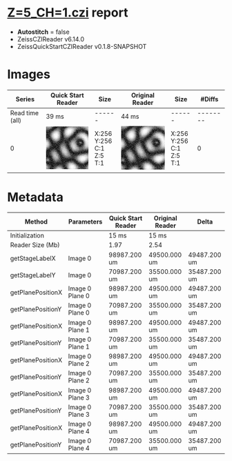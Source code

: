 # [Z=5_CH=1.czi](https://zenodo.org/record/7015307/files/Z%3D5_CH%3D1.czi) report
 - **Autostitch** = false
 - ZeissCZIReader v6.14.0
 - ZeissQuickStartCZIReader v0.1.8-SNAPSHOT

# Images 

| Series            | Quick Start Reader | Size | Original Reader | Size | #Diffs |
|-------------------|--------------------|------|-----------------|------|--------|
| Read time (all)   |39 ms|------|44 ms|------|--------|
|0|![Z=5_CH=1.quick_true.flat_true.stitch_false.series_0.jpg](Z=5_CH=1/Z=5_CH=1.quick_true.flat_true.stitch_false.series_0.jpg)|X:256<br>Y:256<br>C:1<br>Z:5<br>T:1|![Z=5_CH=1.quick_false.flat_true.stitch_false.series_0.jpg](Z=5_CH=1/Z=5_CH=1.quick_false.flat_true.stitch_false.series_0.jpg)|X:256<br>Y:256<br>C:1<br>Z:5<br>T:1|0|

# Metadata

|  Method            | Parameters       | Quick Start Reader | Original Reader | Delta  |
| -------------------|------------------|--------------------|-----------------|------- |
| Initialization     |                  |15 ms|15 ms|        |
| Reader Size (Mb)     |                  |1.97|2.54|        |
| getStageLabelX| Image 0 | 98987.200 um | 49500.000 um | 49487.200 um |
| getStageLabelY| Image 0 | 70987.200 um | 35500.000 um | 35487.200 um |
| getPlanePositionX| Image 0 Plane 0 | 98987.200 um | 49500.000 um | 49487.200 um |
| getPlanePositionY| Image 0 Plane 0 | 70987.200 um | 35500.000 um | 35487.200 um |
| getPlanePositionX| Image 0 Plane 1 | 98987.200 um | 49500.000 um | 49487.200 um |
| getPlanePositionY| Image 0 Plane 1 | 70987.200 um | 35500.000 um | 35487.200 um |
| getPlanePositionX| Image 0 Plane 2 | 98987.200 um | 49500.000 um | 49487.200 um |
| getPlanePositionY| Image 0 Plane 2 | 70987.200 um | 35500.000 um | 35487.200 um |
| getPlanePositionX| Image 0 Plane 3 | 98987.200 um | 49500.000 um | 49487.200 um |
| getPlanePositionY| Image 0 Plane 3 | 70987.200 um | 35500.000 um | 35487.200 um |
| getPlanePositionX| Image 0 Plane 4 | 98987.200 um | 49500.000 um | 49487.200 um |
| getPlanePositionY| Image 0 Plane 4 | 70987.200 um | 35500.000 um | 35487.200 um |
